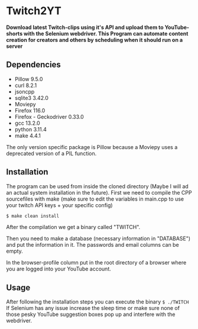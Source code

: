 # Twitch2YT
**Download latest Twitch-clips using it's API and upload them to YouTube-shorts with the Selenium webdriver. This Program can automate content creation for creators and others by scheduling when it should run on a server**

## Dependencies 
- Pillow 9.5.0
- curl 8.2.1
- jsoncpp 
- sqlite3 3.42.0
- Moviepy
- Firefox 116.0
- Firefox - Geckodriver 0.33.0
- gcc 13.2.0
- python 3.11.4
- make 4.4.1

The only version specific package is Pillow because a Moviepy uses a deprecated version of a PIL function.
## Installation 
The program can be used from inside the cloned directory (Maybe I will ad an actual system installation in the future). First we need to compile the CPP sourcefiles with make (make sure to edit the variables in main.cpp to use your twitch API keys + your specific config)
``` bash
$ make clean install
```

After the compilation we get a binary called "TWITCH". 

Then you need to make a database (necessary information in "DATABASE") and put the information in it. The passwords and email columns can be empty. 

In the browser-profile column put in the root directory of a browser where you are logged into your YouTube account. 

## Usage 
After following the installation steps you can execute the binary ```$ ./TWITCH``` 
If Selenium has any issue increase the sleep time or make sure none of those pesky YouTube suggestion boxes pop up and interfere with the webdriver.
